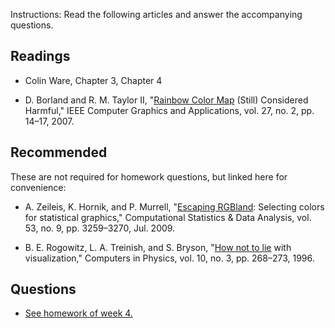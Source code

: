 Instructions: Read the following articles and answer the accompanying questions.

## Readings

* Colin Ware, Chapter 3, Chapter 4

* D. Borland and R. M. Taylor II, "[Rainbow Color Map][1] (Still) Considered
  Harmful," IEEE Computer Graphics and Applications, vol. 27, no. 2, pp. 14–17,
  2007.

[1]: cdn://excerpts/w4/Borland_Rainbow_Color_Map.pdf

## Recommended

These are not required for homework questions, but linked here for convenience:

* A. Zeileis, K. Hornik, and P. Murrell, "[Escaping RGBland][2]: Selecting colors
  for statistical graphics," Computational Statistics & Data Analysis, vol. 53,
  no. 9, pp. 3259–3270, Jul. 2009.

* B. E. Rogowitz, L. A. Treinish, and S. Bryson, "[How not to lie][3] with
  visualization," Computers in Physics, vol. 10, no. 3, pp. 268–273, 1996.

## Questions

* [See homework of week 4.][4]

[2]: cdn://excerpts/w4/Zeileis_Escaping_RGBland.pdf
[3]: cdn://excerpts/w4/Rogowitz_How_not_to_lie.pdf
[4]: /homework/week-4-javascript


